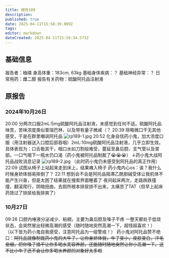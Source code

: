 ```yaml
---
title: 报告189
description: 
published: true
date: 2025-04-11T15:58:39.009Z
tags: 
editor: markdown
dateCreated: 2025-04-11T15:58:34.573Z
---
```


## 基础信息
报告者：柚璘
身高体重：183cm, 63kg
基础身体疾病：？
基础神经异常：？
日常用药：雌二醇
报告有关药物：硫酸阿托品注射液

## 原报告
### 2024年10月26日
20:00 分两次口服2mL:5mg硫酸阿托品注射液，未感觉到任何不适。硫酸阿托品味苦，苦味浓度类似普瑞巴林，以及带有量子微咸（？
20:39 除略微口干无其他感受，于是在群里嘲讽阿托品
![rp189-1.jpg](/imgs/rp189-1.jpg)
20:52 化身自信药小鬼，加大浓度口服（用注射器送入口腔后部吞咽）2mL:10mg硫酸阿托品注射液，几乎立即生效。具体表现为：口舌极其干，咽口水如刀割般难受，蔓延至鼻后腔、支气管以及胃部。一口气喝下一瓶水仍口渴（药小鬼被阿托品制裁了😭😭😭）
↓药小鬼大战阿托品战败消息记录
![rp189-2.jpg](/imgs/rp189-2.jpg)
（此时药小鬼仍未感受到阿托品的真正作用）
22:09 试图从椅子上站起来走到床上，结果瘫入椅子
药小鬼内心os：诶？我什么时候身娇体弱易摔倒了？
22:11 想到会不会是阿托品阻滞乙酰胆碱受体让我机体不能产生兴奋，但是太困了结果就在搜索界面睡着了
夜间起床两次，走路跌跌撞撞，翻滚爬行，阴暗扭曲，去厕所根本排尿排不出来，太痛苦了TAT（但早上起床药效过了排尿给我排爽了）
### 10月27日
09:26 口腔内唾液分泌减少、粘稠，主要为鼻后腔及嗓子干疼
一整天都处于低烧状态，会突然冒出轻微高潮的感受（随时随地突然高潮一下，超怪超喜欢！）
（以下皆为药小鬼自我感受，注意阿托品为一级警戒！）
药小鬼对阿托品赞不绝口：~~阿托品就像制裁药小鬼的大牛子，让你身娇体弱，牛子变小，皮肤变白，汗毛变细，把你嗓子捅干让你多喝水美容养颜，还能随时随地突然让你小高潮一下。这不比小牛子还不会让你多喝水养颜的对象好太多啦~~